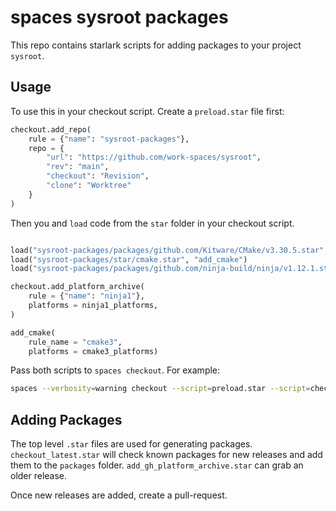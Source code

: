 # spaces sysroot packages

This repo contains starlark scripts for adding packages to your project `sysroot`.

## Usage

To use this in your checkout script. Create a `preload.star` file first:

```python
checkout.add_repo(
    rule = {"name": "sysroot-packages"},
    repo = {
        "url": "https://github.com/work-spaces/sysroot",
        "rev": "main",
        "checkout": "Revision",
        "clone": "Worktree"
    }
)
```

Then you and `load` code from the `star` folder in your checkout script.

```python

load("sysroot-packages/packages/github.com/Kitware/CMake/v3.30.5.star", cmake3_platforms = "platforms")
load("sysroot-packages/star/cmake.star", "add_cmake")
load("sysroot-packages/packages/github.com/ninja-build/ninja/v1.12.1.star", ninja1_platforms = "platforms")

checkout.add_platform_archive(
    rule = {"name": "ninja1"},
    platforms = ninja1_platforms,
)

add_cmake(
    rule_name = "cmake3",
    platforms = cmake3_platforms)
```


Pass both scripts to `spaces checkout`. For example:

```sh
spaces --verbosity=warning checkout --script=preload.star --script=checkout.star --name=llvm-preload-test
```

## Adding Packages

The top level `.star` files are used for generating packages. `checkout_latest.star` will check known packages for new releases and add them to the `packages` folder. `add_gh_platform_archive.star` can grab an older release.

Once new releases are added, create a pull-request.
